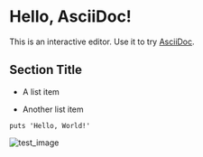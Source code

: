# Hello, AsciiDoc!

This is an interactive editor.
Use it to try [AsciiDoc](https://asciidoc.org).

## Section Title

-   A list item

-   Another list item

``` highlight
puts 'Hello, World!'
```

![test\_image](../test.png)